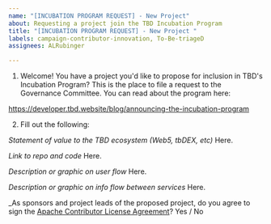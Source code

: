 ```yaml
---
name: "[INCUBATION PROGRAM REQUEST] - New Project"
about: Requesting a project join the TBD Incubation Program
title: "[INCUBATION PROGRAM REQUEST] - New Project "
labels: campaign-contributor-innovation, To-Be-triageD
assignees: ALRubinger

---
```


1. Welcome! You have a project you'd like to propose for inclusion in TBD's Incubation Program? This is the place to file a request to the Governance Committee. You can read about the program here:

https://developer.tbd.website/blog/announcing-the-incubation-program

2. Fill out the following:

_Statement of value to the TBD ecosystem (Web5, tbDEX, etc)_
Here.

_Link to repo and code_
Here.

_Description or graphic on user flow_
Here.

_Description or graphic on info flow between services_
Here.

_As sponsors and project leads of the proposed project, do you agree to sign the [Apache Contributor License Agreement](https://www.apache.org/licenses/contributor-agreements.html)?
Yes / No
